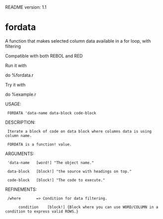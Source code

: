 README version: 1.1

# fordata
A function that makes selected column data available in a for loop, with filtering

Compatible with both REBOL and RED


Run it with 

do %fordata.r

Try it with

do %example.r

USAGE:

     FORDATA 'data-name data-block code-block

DESCRIPTION: 

     Iterate a block of code on data block where columns data is using column name. 

     FORDATA is a function! value.

ARGUMENTS:

     'data-name   [word!] "The object name."
     
     data-block   [block!] "the source with headings on top."

     code-block   [block!] "The code to execute."

REFINEMENTS:

     /where       => Condition for data filtering.

          condition    [block!] {Block where you can use WORD/COLUMN in a condition to express valid ROWS.}

